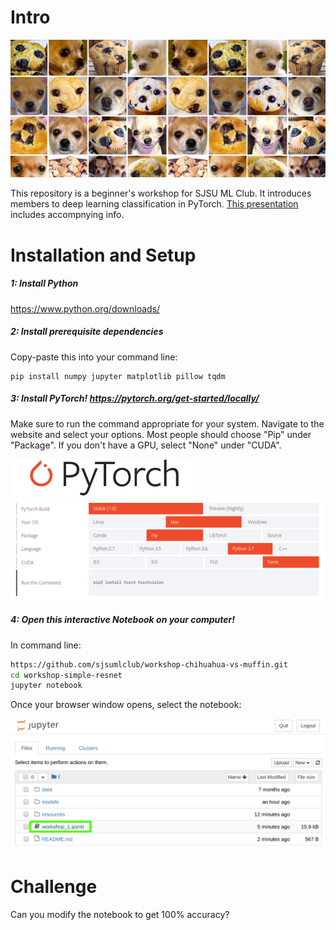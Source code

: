 # Intro
<img src="resources/preview.jpg">

This repository is a beginner's workshop for SJSU ML Club. It introduces members to deep learning classification in PyTorch. [This presentation](https://docs.google.com/presentation/d/1errQMusyaSrnrAcpmkTsY9CNGaJGlebwbI9NI0z-EWI/present) includes accompnying info.

# Installation and Setup

##### 1: Install Python

https://www.python.org/downloads/

##### 2: Install prerequisite dependencies
Copy-paste this into your command line:
```
pip install numpy jupyter matplotlib pillow tqdm
```

##### 3: Install PyTorch! https://pytorch.org/get-started/locally/

Make sure to run the command appropriate for your system. Navigate to the website and select your options. Most people should choose "Pip" under "Package". If you don't have a GPU, select "None" under "CUDA".

<img src="resources/Pytorch_logo.png" width="300">
<img src="resources/install_pytorch_mac_cpu.png" width="800">



##### 4: Open this interactive Notebook on your computer!
In command line:
```bash
https://github.com/sjsumlclub/workshop-chihuahua-vs-muffin.git
cd workshop-simple-resnet
jupyter notebook
```

Once your browser window opens, select the notebook:

<img src="resources/select_notebook.png">

# Challenge
Can you modify the notebook to get 100% accuracy?
